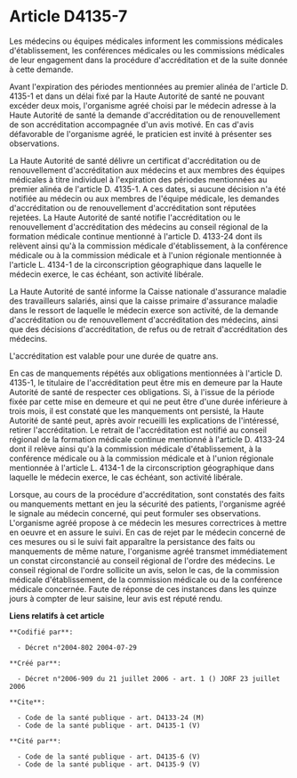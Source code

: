 # Article D4135-7

Les médecins ou équipes médicales informent les commissions médicales d'établissement, les conférences médicales ou les
commissions médicales de leur engagement dans la procédure d'accréditation et de la suite donnée à cette demande.

Avant l'expiration des périodes mentionnées au premier alinéa de l'article D. 4135-1 et dans un délai fixé par la Haute
Autorité de santé ne pouvant excéder deux mois, l'organisme agréé choisi par le médecin adresse à la Haute Autorité de santé
la demande d'accréditation ou de renouvellement de son accréditation accompagnée d'un avis motivé. En cas d'avis défavorable
de l'organisme agréé, le praticien est invité à présenter ses observations.

La Haute Autorité de santé délivre un certificat d'accréditation ou de renouvellement d'accréditation aux médecins et aux
membres des équipes médicales à titre individuel à l'expiration des périodes mentionnées au premier alinéa de l'article D.
4135-1. A ces dates, si aucune décision n'a été notifiée au médecin ou aux membres de l'équipe médicale, les demandes
d'accréditation ou de renouvellement d'accréditation sont réputées rejetées. La Haute Autorité de santé notifie
l'accréditation ou le renouvellement d'accréditation des médecins au conseil régional de la formation médicale continue
mentionné à l'article D. 4133-24 dont ils relèvent ainsi qu'à la commission médicale d'établissement, à la conférence
médicale ou à la commission médicale et à l'union régionale mentionnée à l'article L. 4134-1 de la circonscription
géographique dans laquelle le médecin exerce, le cas échéant, son activité libérale.

La Haute Autorité de santé informe la Caisse nationale d'assurance maladie des travailleurs salariés, ainsi que la caisse
primaire d'assurance maladie dans le ressort de laquelle le médecin exerce son activité, de la demande d'accréditation ou de
renouvellement d'accréditation des médecins, ainsi que des décisions d'accréditation, de refus ou de retrait d'accréditation
des médecins.

L'accréditation est valable pour une durée de quatre ans.

En cas de manquements répétés aux obligations mentionnées à l'article D. 4135-1, le titulaire de l'accréditation peut être
mis en demeure par la Haute Autorité de santé de respecter ces obligations. Si, à l'issue de la période fixée par cette mise
en demeure et qui ne peut être d'une durée inférieure à trois mois, il est constaté que les manquements ont persisté, la
Haute Autorité de santé peut, après avoir recueilli les explications de l'intéressé, retirer l'accréditation. Le retrait de
l'accréditation est notifié au conseil régional de la formation médicale continue mentionné à l'article D. 4133-24 dont il
relève ainsi qu'à la commission médicale d'établissement, à la conférence médicale ou à la commission médicale et à l'union
régionale mentionnée à l'article L. 4134-1 de la circonscription géographique dans laquelle le médecin exerce, le cas
échéant, son activité libérale.

Lorsque, au cours de la procédure d'accréditation, sont constatés des faits ou manquements mettant en jeu la sécurité des
patients, l'organisme agréé le signale au médecin concerné, qui peut formuler ses observations. L'organisme agréé propose à
ce médecin les mesures correctrices à mettre en oeuvre et en assure le suivi. En cas de rejet par le médecin concerné de ces
mesures ou si le suivi fait apparaître la persistance des faits ou manquements de même nature, l'organisme agréé transmet
immédiatement un constat circonstancié au conseil régional de l'ordre des médecins. Le conseil régional de l'ordre sollicite
un avis, selon le cas, de la commission médicale d'établissement, de la commission médicale ou de la conférence médicale
concernée. Faute de réponse de ces instances dans les quinze jours à compter de leur saisine, leur avis est réputé rendu.

**Liens relatifs à cet article**

	**Codifié par**:

	  - Décret n°2004-802 2004-07-29

	**Créé par**:

	  - Décret n°2006-909 du 21 juillet 2006 - art. 1 () JORF 23 juillet 2006

	**Cite**:

	  - Code de la santé publique - art. D4133-24 (M)
	  - Code de la santé publique - art. D4135-1 (V)

	**Cité par**:

	  - Code de la santé publique - art. D4135-6 (V)
	  - Code de la santé publique - art. D4135-9 (V)
